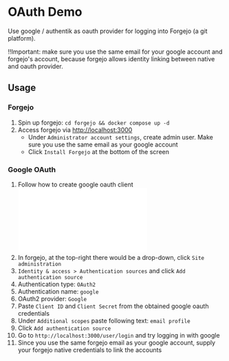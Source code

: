 # OAuth Demo

Use google / authentik as oauth provider for logging into Forgejo (a git platform).

!!Important: make sure you use the same email for your google account and forgejo's account, because forgejo allows identity linking between native and oauth provider.

## Usage

### Forgejo

1. Spin up forgejo: `cd forgejo && docker compose up -d`
2. Access forgejo via <http://localhost:3000>
   - Under `Administrator account settings`, create admin user. Make sure you use the same email as your google account
   - Click `Install Forgejo` at the bottom of the screen

### Google OAuth

1. Follow how to create google oauth client ![here](./oauth-providers/google/README.md)
2. In forgejo, at the top-right there would be a drop-down, click `Site administration`
3. `Identity & access > Authentication sources` and click `Add authentication source`
4. Authentication type: `OAuth2`
5. Authentication name: `google`
6. OAuth2 provider: `Google`
7. Paste `Client ID` and `Client Secret` from the obtained google oauth credentials
8. Under `Additional scopes` paste following text: `email profile`
9. Click `Add authentication source`
10. Go to `http://localhost:3000/user/login` and try logging in with google
11. Since you use the same forgejo email as your google account, supply your forgejo native credentials to link the accounts
